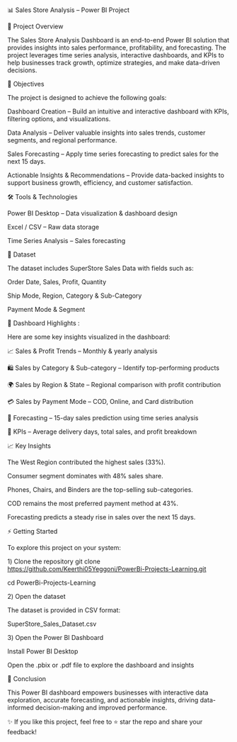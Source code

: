 📊 Sales Store Analysis – Power BI Project






🚀 Project Overview

The Sales Store Analysis Dashboard is an end-to-end Power BI solution that provides insights into sales performance, profitability, and forecasting. The project leverages time series analysis, interactive dashboards, and KPIs to help businesses track growth, optimize strategies, and make data-driven decisions.

🎯 Objectives

The project is designed to achieve the following goals:

Dashboard Creation – Build an intuitive and interactive dashboard with KPIs, filtering options, and visualizations.

Data Analysis – Deliver valuable insights into sales trends, customer segments, and regional performance.

Sales Forecasting – Apply time series forecasting to predict sales for the next 15 days.

Actionable Insights & Recommendations – Provide data-backed insights to support business growth, efficiency, and customer satisfaction.

🛠 Tools & Technologies

  Power BI Desktop – Data visualization & dashboard design

  Excel / CSV – Raw data storage

  Time Series Analysis – Sales forecasting

📂 Dataset

The dataset includes SuperStore Sales Data with fields such as:

Order Date, Sales, Profit, Quantity

Ship Mode, Region, Category & Sub-Category

Payment Mode & Segment

📸 Dashboard Highlights :

Here are some key insights visualized in the dashboard:

📈 Sales & Profit Trends – Monthly & yearly analysis

🛍️ Sales by Category & Sub-category – Identify top-performing products

🌍 Sales by Region & State – Regional comparison with profit contribution

💳 Sales by Payment Mode – COD, Online, and Card distribution

🔮 Forecasting – 15-day sales prediction using time series analysis

🎯 KPIs – Average delivery days, total sales, and profit breakdown

📈 Key Insights

The West Region contributed the highest sales (33%).

Consumer segment dominates with 48% sales share.

Phones, Chairs, and Binders are the top-selling sub-categories.

COD remains the most preferred payment method at 43%.

Forecasting predicts a steady rise in sales over the next 15 days.

⚡ Getting Started

To explore this project on your system:

1️) Clone the repository
git clone https://github.com/Keerthi05Yeggoni/PowerBi-Projects-Learning.git


cd PowerBi-Projects-Learning

2️) Open the dataset

The dataset is provided in CSV format:

SuperStore_Sales_Dataset.csv

3️) Open the Power BI Dashboard

Install Power BI Desktop

Open the .pbix or .pdf file to explore the dashboard and insights

📢 Conclusion

This Power BI dashboard empowers businesses with interactive data exploration, accurate forecasting, and actionable insights, driving data-informed decision-making and improved performance.

✨ If you like this project, feel free to ⭐ star the repo and share your feedback!
